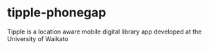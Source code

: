 tipple-phonegap
===============

Tipple is a location aware mobile digital library app developed at the University of Waikato
